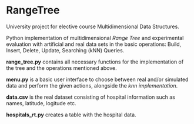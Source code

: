 # RangeTree
University project for elective course Multidimensional Data Structures. 

Python implementation of multidimensional _Range Tree_ and 
experimental evaluation with artificial and real data sets in the basic operations: 
Build, Insert, Delete, Update, Searching (kNN) Queries.

**range_tree.py** contains all necessary functions for the implementation of the tree and the operations mentioned above.

**menu.py** is a basic user interface to choose between real and/or simulated data and perform the given actions, alongside the _knn implementation_.

**data.csv** is the real dataset consisting of hospital information such as names, latitude, logitude etc.

**hospitals_rt.py** creates a table with the hospital data.


